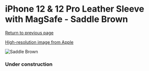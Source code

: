 # iPhone 12 & 12 Pro Leather Sleeve with MagSafe - Saddle Brown

[Return to previous page](/iphone_12)

[High-resolution image from Apple](https://store.storeimages.cdn-apple.com/8756/as-images.apple.com/is/MHYC3?wid=4500&hei=4500&fmt=png)

<div style="width: 384px"><img src="/everysource/MHYC3.png" alt="Saddle Brown"></div>

### Under construction
